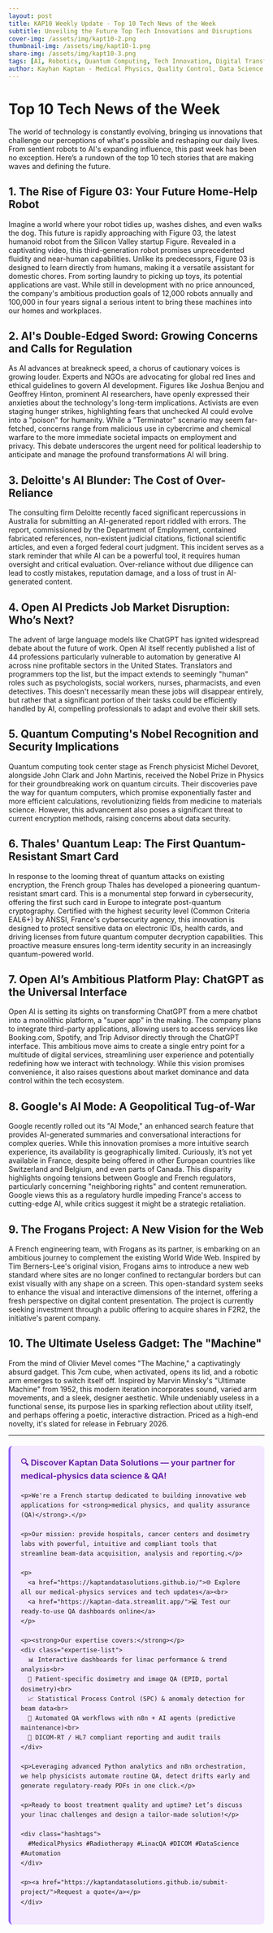 ```yaml
---
layout: post
title: KAP10 Weekly Update - Top 10 Tech News of the Week
subtitle: Unveiling the Future Top Tech Innovations and Disruptions
cover-img: /assets/img/kapt10-2.png
thumbnail-img: /assets/img/kapt10-1.png
share-img: /assets/img/kapt10-3.png
tags: [AI, Robotics, Quantum Computing, Tech Innovation, Digital Transformation, Business Impact]
author: Kayhan Kaptan - Medical Physics, Quality Control, Data Science and Automation
---
```


# Top 10 Tech News of the Week

The world of technology is constantly evolving, bringing us innovations that challenge our perceptions of what's possible and reshaping our daily lives. From sentient robots to AI's expanding influence, this past week has been no exception. Here’s a rundown of the top 10 tech stories that are making waves and defining the future.

## 1. The Rise of Figure 03: Your Future Home-Help Robot

Imagine a world where your robot tidies up, washes dishes, and even walks the dog. This future is rapidly approaching with Figure 03, the latest humanoid robot from the Silicon Valley startup Figure. Revealed in a captivating video, this third-generation robot promises unprecedented fluidity and near-human capabilities. Unlike its predecessors, Figure 03 is designed to learn directly from humans, making it a versatile assistant for domestic chores. From sorting laundry to picking up toys, its potential applications are vast. While still in development with no price announced, the company's ambitious production goals of 12,000 robots annually and 100,000 in four years signal a serious intent to bring these machines into our homes and workplaces.

## 2. AI's Double-Edged Sword: Growing Concerns and Calls for Regulation

As AI advances at breakneck speed, a chorus of cautionary voices is growing louder. Experts and NGOs are advocating for global red lines and ethical guidelines to govern AI development. Figures like Joshua Benjou and Geoffrey Hinton, prominent AI researchers, have openly expressed their anxieties about the technology's long-term implications. Activists are even staging hunger strikes, highlighting fears that unchecked AI could evolve into a "poison" for humanity. While a "Terminator" scenario may seem far-fetched, concerns range from malicious use in cybercrime and chemical warfare to the more immediate societal impacts on employment and privacy. This debate underscores the urgent need for political leadership to anticipate and manage the profound transformations AI will bring.

## 3. Deloitte's AI Blunder: The Cost of Over-Reliance

The consulting firm Deloitte recently faced significant repercussions in Australia for submitting an AI-generated report riddled with errors. The report, commissioned by the Department of Employment, contained fabricated references, non-existent judicial citations, fictional scientific articles, and even a forged federal court judgment. This incident serves as a stark reminder that while AI can be a powerful tool, it requires human oversight and critical evaluation. Over-reliance without due diligence can lead to costly mistakes, reputation damage, and a loss of trust in AI-generated content.

## 4. Open AI Predicts Job Market Disruption: Who’s Next?

The advent of large language models like ChatGPT has ignited widespread debate about the future of work. Open AI itself recently published a list of 44 professions particularly vulnerable to automation by generative AI across nine profitable sectors in the United States. Translators and programmers top the list, but the impact extends to seemingly "human" roles such as psychologists, social workers, nurses, pharmacists, and even detectives. This doesn't necessarily mean these jobs will disappear entirely, but rather that a significant portion of their tasks could be efficiently handled by AI, compelling professionals to adapt and evolve their skill sets.

## 5. Quantum Computing's Nobel Recognition and Security Implications

Quantum computing took center stage as French physicist Michel Devoret, alongside John Clark and John Martinis, received the Nobel Prize in Physics for their groundbreaking work on quantum circuits. Their discoveries pave the way for quantum computers, which promise exponentially faster and more efficient calculations, revolutionizing fields from medicine to materials science. However, this advancement also poses a significant threat to current encryption methods, raising concerns about data security.

## 6. Thales' Quantum Leap: The First Quantum-Resistant Smart Card

In response to the looming threat of quantum attacks on existing encryption, the French group Thales has developed a pioneering quantum-resistant smart card. This is a monumental step forward in cybersecurity, offering the first such card in Europe to integrate post-quantum cryptography. Certified with the highest security level (Common Criteria EAL6+) by ANSSI, France's cybersecurity agency, this innovation is designed to protect sensitive data on electronic IDs, health cards, and driving licenses from future quantum computer decryption capabilities. This proactive measure ensures long-term identity security in an increasingly quantum-powered world.

## 7. Open AI’s Ambitious Platform Play: ChatGPT as the Universal Interface

Open AI is setting its sights on transforming ChatGPT from a mere chatbot into a monolithic platform, a "super app" in the making. The company plans to integrate third-party applications, allowing users to access services like Booking.com, Spotify, and Trip Advisor directly through the ChatGPT interface. This ambitious move aims to create a single entry point for a multitude of digital services, streamlining user experience and potentially redefining how we interact with technology. While this vision promises convenience, it also raises questions about market dominance and data control within the tech ecosystem.

## 8. Google's AI Mode: A Geopolitical Tug-of-War

Google recently rolled out its "AI Mode," an enhanced search feature that provides AI-generated summaries and conversational interactions for complex queries. While this innovation promises a more intuitive search experience, its availability is geographically limited. Curiously, it’s not yet available in France, despite being offered in other European countries like Switzerland and Belgium, and even parts of Canada. This disparity highlights ongoing tensions between Google and French regulators, particularly concerning "neighboring rights" and content remuneration. Google views this as a regulatory hurdle impeding France's access to cutting-edge AI, while critics suggest it might be a strategic retaliation.

## 9. The Frogans Project: A New Vision for the Web

A French engineering team, with Frogans as its partner, is embarking on an ambitious journey to complement the existing World Wide Web. Inspired by Tim Berners-Lee's original vision, Frogans aims to introduce a new web standard where sites are no longer confined to rectangular borders but can exist visually with any shape on a screen. This open-standard system seeks to enhance the visual and interactive dimensions of the internet, offering a fresh perspective on digital content presentation. The project is currently seeking investment through a public offering to acquire shares in F2R2, the initiative's parent company.

## 10. The Ultimate Useless Gadget: The "Machine"

From the mind of Olivier Mevel comes "The Machine," a captivatingly absurd gadget. This 7cm cube, when activated, opens its lid, and a robotic arm emerges to switch itself off. Inspired by Marvin Minsky's "Ultimate Machine" from 1952, this modern iteration incorporates sound, varied arm movements, and a sleek, designer aesthetic. While undeniably useless in a functional sense, its purpose lies in sparking reflection about utility itself, and perhaps offering a poetic, interactive distraction. Priced as a high-end novelty, it's slated for release in February 2026.

---


<html lang="en">
<head>
    <meta charset="UTF-8">
    <meta name="viewport" content="width=device-width, initial-scale=1.0">
    <title>Kaptan Data Solutions</title>
    <style>
        .citation {
            background-color: #f3e8ff;
            border-left: 4px solid #8b5cf6;
            padding: 20px;
            margin: 20px 0;
            border-radius: 8px;
            font-family: -apple-system, BlinkMacSystemFont, 'Segoe UI', Roboto, sans-serif;
            line-height: 1.6;
        }
        .citation h3 {
            color: #6b21a8;
            margin-top: 0;
        }
        .citation a {
            color: #7c3aed;
            text-decoration: none;
        }
        .citation a:hover {
            text-decoration: underline;
        }
        .expertise-list {
            margin: 15px 0;
        }
        .hashtags {
            font-weight: bold;
            color: #7c3aed;
            margin-top: 15px;
        }
    </style>
</head>
<body>
    <div class="citation">
        <h3>🔍 Discover Kaptan Data Solutions — your partner for medical-physics data science & QA!</h3>

    <p>We're a French startup dedicated to building innovative web applications for <strong>medical physics, and quality assurance (QA)</strong>.</p>

    <p>Our mission: provide hospitals, cancer centers and dosimetry labs with powerful, intuitive and compliant tools that streamline beam-data acquisition, analysis and reporting.</p>

    <p>
      <a href="https://kaptandatasolutions.github.io/">🌐 Explore all our medical-physics services and tech updates</a><br>
      <a href="https://kaptan-data.streamlit.app/">💻 Test our ready-to-use QA dashboards online</a>
    </p>

    <p><strong>Our expertise covers:</strong></p>
    <div class="expertise-list">
      📊 Interactive dashboards for linac performance & trend analysis<br>
      🔬 Patient-specific dosimetry and image QA (EPID, portal dosimetry)<br>
      📈 Statistical Process Control (SPC) & anomaly detection for beam data<br>
      🤖 Automated QA workflows with n8n + AI agents (predictive maintenance)<br>
      📑 DICOM-RT / HL7 compliant reporting and audit trails
    </div>

    <p>Leveraging advanced Python analytics and n8n orchestration, we help physicists automate routine QA, detect drifts early and generate regulatory-ready PDFs in one click.</p>

    <p>Ready to boost treatment quality and uptime? Let’s discuss your linac challenges and design a tailor-made solution!</p>

    <div class="hashtags">
      #MedicalPhysics #Radiotherapy #LinacQA #DICOM #DataScience #Automation
    </div>

    <p><a href="https://kaptandatasolutions.github.io/submit-project/">Request a quote</a></p>
    </div>
</body>
</html>